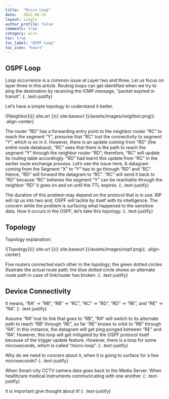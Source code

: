 ```yaml
---
title:  "Micro Loop"
date:   2022-06-15
layout: single
author_profile: false
comments: true
category: wire
toc: true
toc_label: "OSPF Loop"
toc_icon: "heart"
---
```


## OSPF Loop
Loop occurrence is a common issue at Layer two and three. Let us focus on layer three in this article. Routing loops can get identified when we try to ping the destination by receiving the ICMP message, “packet expired in transit”.
{: .text-justify}

Let’s have a simple topology to understand it better.

![Neighbor]({{ site.url }}{{ site.baseurl }}/assets/images/neighbor.png){: .align-center}

The router “RD” has a forwarding entry point to the neighbor router “RC” to reach the segment “Y”, presume that “RC” lost the connectivity to segment “Y”, which is on in it. However, there is an update coming from “RD” (the entire route database), “RC” sees that there is the path to reach the segment “Y” through the neighbor router “RD”; therefore, “RC” will update its routing table accordingly. “RD” had learnt this update from “RC” in the earlier route exchange process. Let’s see the issue here, A datagram coming from the Segment “X” to “Y” has to go through “RD” and “RC”. Hence, “RD” will forward the datagram to “RC”. “RC” will send it back to “RD” because “RC” believes the segment “Y” can be reachable through the neighbor “RD” it goes on and on until the TTL expires.
{: .text-justify}

The duration of this problem may depend on the protocol that is in use. RIP will rip us into two and, OSPF will tackle by itself with its intelligence. The concern while the problem is surfacing what happened to the sensitive data. How it occurs in the OSPF, let’s take this topology.
{: .text-justify}

## Topology
Topology explanation:

![Topology]({{ site.url }}{{ site.baseurl }}/assets/images/ospf.png){: .align-center}

Five routers connected each other in the topology; the green dotted circles illustrate the actual route path; the blue dotted circle shows an alternate route path in case of link/router has broken.
{: .text-justify}

## Device Connectivity
It means, “RA” -> “RB”, “RB” -> “RC”, “RC” -> “RD”, “RD” -> “RE”, and “RE” -> “RA”.
{: .text-justify}

Assume “RA” lost its link that goes to “RB”, “RA” will switch to its alternate path to reach “RB“ through “RE”, so far “RE” knows to orbit to “RB” through “RA”. In this instance, the datagram will get ping ponged between “RE” and “RA”. However, this loop will get mitigated by the OSPF protocol itself because of the trigger update feature. However, there is a loop for some microseconds, which is called “micro-loop”.
{: .text-justify}

Why do we need to concern about it, when it is going to surface for a few microseconds?
{: .text-justify}

When Smart-city CCTV camera data goes back to the Media Server. When healthcare medical instruments communicating with one another.
{: .text-justify}

It is important give thought about it!
{: .text-justify}